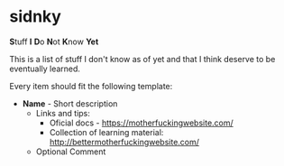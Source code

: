 # sidnky
**S**tuff **I** **D**o **N**ot **K**now **Yet**

This is a list of stuff I don't know as of yet and that I think deserve to be eventually learned.

Every item should fit the following template:

  * **Name** - Short description
    * Links and tips:
      * Oficial docs - https://motherfuckingwebsite.com/
      * Collection of learning material: http://bettermotherfuckingwebsite.com/
    * Optional Comment

